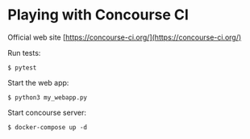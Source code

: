 # Playing with Concourse CI

Official web site [https://concourse-ci.org/](https://concourse-ci.org/)


Run tests:

    $ pytest

Start the web app:

    $ python3 my_webapp.py

Start concourse server:

    $ docker-compose up -d

